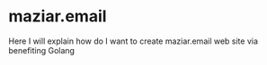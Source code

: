 # maziar.email
Here I will explain how do I want to create maziar.email web site via benefiting Golang

